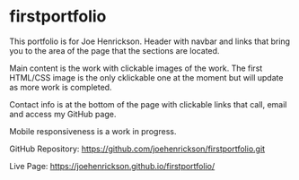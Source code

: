 # firstportfolio

This portfolio is for Joe Henrickson.
Header with navbar and links that bring you to the area of the page that the sections are located. 

Main content is the work with clickable images of the work.  The first HTML/CSS image is the only cklickable one at the moment but will update as more work is completed. 

Contact info is at the bottom of the page with clickable links that call, email and access my GitHub page.  

Mobile responsiveness is a work in progress.

GitHub Repository:  https://github.com/joehenrickson/firstportfolio.git

Live Page:   https://joehenrickson.github.io/firstportfolio/
